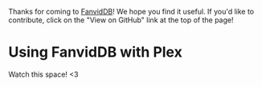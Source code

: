 Thanks for coming to [FanvidDB](https://fanviddb.com)! We hope you find it useful. If you'd like to contribute, click on the "View on GitHub" link at the top of the page!

# Using FanvidDB with Plex

Watch this space! <3
